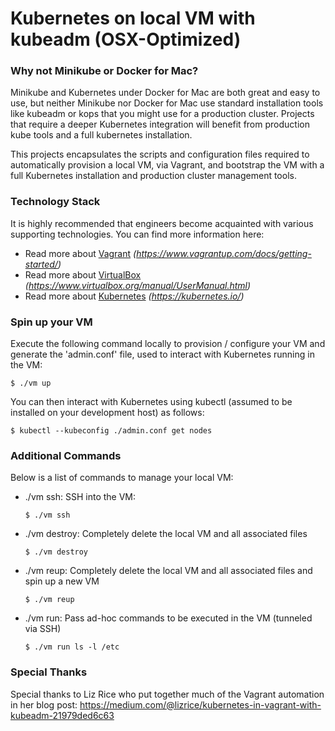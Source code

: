 # Kubernetes on local VM with kubeadm (OSX-Optimized)  #

### Why not Minikube or Docker for Mac? ###

Minikube and Kubernetes under Docker for Mac are both great and easy to use, but neither Minikube nor Docker for Mac use standard installation tools like kubeadm or kops that you might use for a production cluster. Projects that require a deeper Kubernetes integration will benefit
from production kube tools and a full kubernetes installation.

This projects encapsulates the scripts and configuration files required to automatically provision a local VM, via Vagrant, and bootstrap the VM
with a full Kubernetes installation and production cluster management tools.

### Technology Stack ###

It is highly recommended that engineers become acquainted with various supporting technologies. You can find more information here:

- Read more about [Vagrant](https://www.vagrantup.com/docs/getting-started/) *(https://www.vagrantup.com/docs/getting-started/)*
- Read more about [VirtualBox](https://www.virtualbox.org/manual/UserManual.html) *(https://www.virtualbox.org/manual/UserManual.html)*
- Read more about [Kubernetes](https://kubernetes.io/) *(https://kubernetes.io/)*

### Spin up your VM ###

Execute the following command locally to provision / configure your VM and generate the 'admin.conf' file, used to interact with
Kubernetes running in the VM:

    $ ./vm up

You can then interact with Kubernetes using kubectl (assumed to be installed on your development host) as follows:

    $ kubectl --kubeconfig ./admin.conf get nodes

### Additional Commands ###

Below is a list of commands to manage your local VM:

- ./vm ssh: SSH into the VM:

    `$ ./vm ssh`

- ./vm destroy: Completely delete the local VM and all associated files

    `$ ./vm destroy`

- ./vm reup: Completely delete the local VM and all associated files and spin up a new VM

    `$ ./vm reup`

- ./vm run: Pass ad-hoc commands to be executed in the VM (tunneled via SSH)

    `$ ./vm run ls -l /etc`

### Special Thanks ###

Special thanks to Liz Rice who put together much of the Vagrant automation in her blog post: https://medium.com/@lizrice/kubernetes-in-vagrant-with-kubeadm-21979ded6c63
